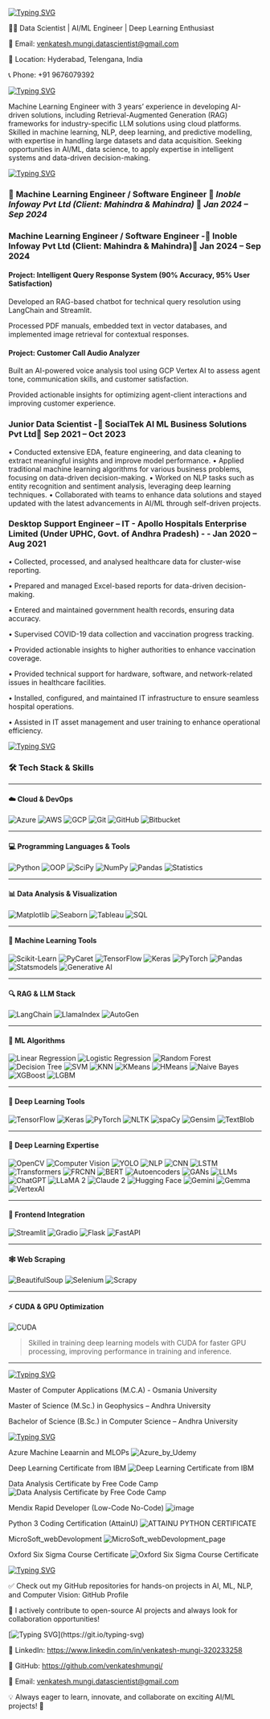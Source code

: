 [![Typing SVG](https://readme-typing-svg.demolab.com?font=Segoe+UI+Black&weight=50&pause=1000&color=393782&width=435&lines=%F0%9F%94%A5Hi+there!+I'm+Venkatesh+Mungi)](https://git.io/typing-svg)

👨‍💻 Data Scientist | AI/ML Engineer | Deep Learning Enthusiast

📧 Email: venkatesh.mungi.datascientist@gmail.com

📍 Location: Hyderabad, Telengana, India

📞 Phone: +91 9676079392

[![Typing SVG](https://readme-typing-svg.demolab.com?font=Segoe+UI+Black&weight=50&pause=1000&color=393782&width=435&lines=%F0%9F%9A%80+About+Me)](https://git.io/typing-svg)

Machine Learning Engineer with 3 years’ experience in developing AI-driven solutions, including Retrieval-Augmented Generation (RAG) frameworks for industry-specific LLM solutions using cloud platforms. Skilled in machine learning, NLP, deep learning, and predictive modelling, with expertise in handling large datasets and data acquisition. Seeking opportunities in AI/ML, data science, to apply expertise in intelligent systems and data-driven decision-making.

[![Typing SVG](https://readme-typing-svg.demolab.com?font=Segoe+UI+Black&weight=50&pause=1000&color=393782&width=435&lines=%F0%9F%92%BC+Work+Experience)](https://git.io/typing-svg)

### 🧠 **Machine Learning Engineer / Software Engineer**  📍 *Inoble Infoway Pvt Ltd (Client: Mahindra & Mahindra)*  📅 *Jan 2024 – Sep 2024*

### Machine Learning Engineer / Software Engineer  -📌 Inoble Infoway Pvt Ltd (Client: Mahindra & Mahindra)📆 Jan 2024 – Sep 2024

#### Project: Intelligent Query Response System (90% Accuracy, 95% User Satisfaction)

Developed an RAG-based chatbot for technical query resolution using LangChain and Streamlit.

Processed PDF manuals, embedded text in vector databases, and implemented image retrieval for contextual responses.

#### Project: Customer Call Audio Analyzer

Built an AI-powered voice analysis tool using GCP Vertex AI to assess agent tone, communication skills, and customer satisfaction.

Provided actionable insights for optimizing agent-client interactions and improving customer experience.

### Junior Data Scientist -📌 SocialTek AI ML Business Solutions Pvt Ltd📆 Sep 2021 – Oct 2023
•	Conducted extensive EDA, feature engineering, and data cleaning to extract meaningful insights and improve model performance.
•	Applied traditional machine learning algorithms for various business problems, focusing on data-driven decision-making.
•	Worked on NLP tasks such as entity recognition and sentiment analysis, leveraging deep learning techniques.
•	Collaborated with teams to enhance data solutions and stayed updated with the latest advancements in AI/ML through self-driven projects.

### Desktop Support Engineer – IT - Apollo Hospitals Enterprise Limited (Under UPHC, Govt. of Andhra Pradesh) - - Jan 2020 – Aug 2021

•	Collected, processed, and analysed healthcare data for cluster-wise reporting. 

•	Prepared and managed Excel-based reports for data-driven decision-making. 

•	Entered and maintained government health records, ensuring data accuracy. 

•	Supervised COVID-19 data collection and vaccination progress tracking. 

•	Provided actionable insights to higher authorities to enhance vaccination coverage.

•	Provided technical support for hardware, software, and network-related issues in healthcare facilities. 

•	Installed, configured, and maintained IT infrastructure to ensure seamless hospital operations.

•	Assisted in IT asset management and user training to enhance operational efficiency.


[![Typing SVG](https://readme-typing-svg.demolab.com?font=Segoe+UI+Black&weight=50&pause=1000&color=393782&width=435&lines=%F0%9F%9B%A0%EF%B8%8F+Technical+Skills)](https://git.io/typing-svg)

### 🛠️ Tech Stack & Skills

---

#### ☁️ Cloud & DevOps  
![Azure](https://img.shields.io/badge/Azure-0078D4?style=flat&logo=microsoftazure&logoColor=white)
![AWS](https://img.shields.io/badge/AWS-232F3E?style=flat&logo=amazonaws)
![GCP](https://img.shields.io/badge/GCP-4285F4?style=flat&logo=googlecloud)
![Git](https://img.shields.io/badge/Git-F05032?style=flat&logo=git)
![GitHub](https://img.shields.io/badge/GitHub-181717?style=flat&logo=github)
![Bitbucket](https://img.shields.io/badge/Bitbucket-0052CC?style=flat&logo=bitbucket)

---

#### 💻 Programming Languages & Tools  
![Python](https://img.shields.io/badge/Python-3776AB?style=flat&logo=python)
![OOP](https://img.shields.io/badge/OOPs-4B8BBE?style=flat)
![SciPy](https://img.shields.io/badge/SciPy-8CAAE6?style=flat&logo=scipy)
![NumPy](https://img.shields.io/badge/NumPy-013243?style=flat&logo=numpy)
![Pandas](https://img.shields.io/badge/Pandas-150458?style=flat&logo=pandas)
![Statistics](https://img.shields.io/badge/Statistics-006400?style=flat)

---

#### 📊 Data Analysis & Visualization  
![Matplotlib](https://img.shields.io/badge/Matplotlib-11557C?style=flat&logo=plotly)
![Seaborn](https://img.shields.io/badge/Seaborn-4C8CBF?style=flat)
![Tableau](https://img.shields.io/badge/Tableau-E97627?style=flat&logo=tableau)
![SQL](https://img.shields.io/badge/SQL-003B57?style=flat&logo=postgresql)

---

#### 🤖 Machine Learning Tools  
![Scikit-Learn](https://img.shields.io/badge/Scikit--Learn-F7931E?style=flat&logo=scikitlearn)
![PyCaret](https://img.shields.io/badge/PyCaret-0C2340?style=flat)
![TensorFlow](https://img.shields.io/badge/TensorFlow-FF6F00?style=flat&logo=tensorflow)
![Keras](https://img.shields.io/badge/Keras-D00000?style=flat&logo=keras)
![PyTorch](https://img.shields.io/badge/PyTorch-EE4C2C?style=flat&logo=pytorch)
![Pandas](https://img.shields.io/badge/Pandas-150458?style=flat&logo=pandas)
![Statsmodels](https://img.shields.io/badge/Statsmodels-003B57?style=flat)
![Generative AI](https://img.shields.io/badge/GenerativeAI-brightgreen?style=flat)

---

#### 🔍 RAG & LLM Stack  
![LangChain](https://img.shields.io/badge/LangChain-000000?style=flat)
![LlamaIndex](https://img.shields.io/badge/LlamaIndex-ff69b4?style=flat)
![AutoGen](https://img.shields.io/badge/AutoGen-orange?style=flat)

---

#### 🧠 ML Algorithms  
![Linear Regression](https://img.shields.io/badge/Linear_Regression-blue)
![Logistic Regression](https://img.shields.io/badge/Logistic_Regression-blue)
![Random Forest](https://img.shields.io/badge/Random_Forest-green)
![Decision Tree](https://img.shields.io/badge/Decision_Tree-green)
![SVM](https://img.shields.io/badge/SVM-darkblue)
![KNN](https://img.shields.io/badge/KNN-cyan)
![KMeans](https://img.shields.io/badge/K--Means-purple)
![HMeans](https://img.shields.io/badge/H--Means-purple)
![Naive Bayes](https://img.shields.io/badge/Naive_Bayes-yellowgreen)
![XGBoost](https://img.shields.io/badge/XGBoost-orange?logo=xgboost)
![LGBM](https://img.shields.io/badge/LGBM-lightgrey)

---

#### 🧠 Deep Learning Tools  
![TensorFlow](https://img.shields.io/badge/TensorFlow-FF6F00?style=flat&logo=tensorflow)
![Keras](https://img.shields.io/badge/Keras-D00000?style=flat&logo=keras)
![PyTorch](https://img.shields.io/badge/PyTorch-EE4C2C?style=flat&logo=pytorch)
![NLTK](https://img.shields.io/badge/NLTK-9B59B6?style=flat)
![spaCy](https://img.shields.io/badge/spaCy-09A3D5?style=flat)
![Gensim](https://img.shields.io/badge/Gensim-2D3E50?style=flat)
![TextBlob](https://img.shields.io/badge/TextBlob-FF69B4?style=flat)

---

#### 🧬 Deep Learning Expertise  
![OpenCV](https://img.shields.io/badge/OpenCV-5C3EE8?style=flat&logo=opencv)
![Computer Vision](https://img.shields.io/badge/Computer_Vision-0078D4?style=flat)
![YOLO](https://img.shields.io/badge/YOLO-black?style=flat)
![NLP](https://img.shields.io/badge/NLP-blueviolet?style=flat)
![CNN](https://img.shields.io/badge/CNN-FF1493)
![LSTM](https://img.shields.io/badge/LSTM-483D8B)
![Transformers](https://img.shields.io/badge/Transformers-FF4500)
![FRCNN](https://img.shields.io/badge/FRCNN-red)
![BERT](https://img.shields.io/badge/BERT-0066CC)
![Autoencoders](https://img.shields.io/badge/Autoencoders-green)
![GANs](https://img.shields.io/badge/GANs-8A2BE2)
![LLMs](https://img.shields.io/badge/LLMs-purple)
![ChatGPT](https://img.shields.io/badge/ChatGPT-00A67E?logo=openai)
![LLaMA 2](https://img.shields.io/badge/LLaMA2-grey)
![Claude 2](https://img.shields.io/badge/Claude2-lightblue)
![Hugging Face](https://img.shields.io/badge/HuggingFace-FFD21F?logo=huggingface)
![Gemini](https://img.shields.io/badge/Gemini-4285F4?logo=google)
![Gemma](https://img.shields.io/badge/Gemma-34A853?logo=google)
![VertexAI](https://img.shields.io/badge/VertexAI-FF6F00)

---

#### 🧩 Frontend Integration  
![Streamlit](https://img.shields.io/badge/Streamlit-FF4B4B?style=flat&logo=streamlit)
![Gradio](https://img.shields.io/badge/Gradio-000000?style=flat)
![Flask](https://img.shields.io/badge/Flask-000000?style=flat&logo=flask)
![FastAPI](https://img.shields.io/badge/FastAPI-009688?style=flat&logo=fastapi)

---

#### 🕸️ Web Scraping  
![BeautifulSoup](https://img.shields.io/badge/BeautifulSoup-4B8BBE?style=flat)
![Selenium](https://img.shields.io/badge/Selenium-43B02A?style=flat&logo=selenium)
![Scrapy](https://img.shields.io/badge/Scrapy-black?style=flat)

---

#### ⚡ CUDA & GPU Optimization  
![CUDA](https://img.shields.io/badge/CUDA-76B900?style=flat&logo=nvidia)
> Skilled in training deep learning models with CUDA for faster GPU processing, improving performance in training and inference.

---


[![Typing SVG](https://readme-typing-svg.demolab.com?font=Segoe+UI+Black&weight=50&pause=1000&color=393782&width=435&lines=%F0%9F%8E%93+Education)](https://git.io/typing-svg)

Master of Computer Applications (M.C.A) - Osmania University

Master of Science (M.Sc.) in Geophysics – Andhra University

Bachelor of Science (B.Sc.) in Computer Science – Andhra University

[![Typing SVG](https://readme-typing-svg.demolab.com?font=Segoe+UI+Black&weight=50&pause=1000&color=393782&width=435&lines=%F0%9F%8F%86+Certifications)](https://git.io/typing-svg)

Azure Machine Leaarnin and MLOPs 
![Azure_by_Udemy](https://github.com/user-attachments/assets/3ef9998e-ed0c-4d58-8d3d-f71e0f852580)

Deep Learning Certificate from IBM
![Deep Learning Certificate from IBM](https://github.com/user-attachments/assets/64557105-f83a-46eb-a5ae-7c64b0f2fd73)

Data Analysis Certificate by Free Code Camp
![Data Analysis Certificate by Free Code Camp](https://github.com/user-attachments/assets/9baf8918-3b16-4f15-b32e-5cccde7d5571)

Mendix Rapid Developer (Low-Code No-Code)
![image](https://github.com/user-attachments/assets/451aa480-35db-41e2-8217-3483da77b544)

Python 3 Coding Certification (AttainU)
![ATTAINU PYTHON CERTIFICATE](https://github.com/user-attachments/assets/6afcf1b6-2617-456a-b709-1d6ea8e04a6d)

MicroSoft_webDevolopment
![MicroSoft_webDevolopment_page](https://github.com/user-attachments/assets/804b195e-40e2-4476-8a53-4e632a024af7)

Oxford Six Sigma Course Certificate
![Oxford Six Sigma Course Certificate](https://github.com/user-attachments/assets/cb445e0a-5e51-4340-9e14-a3a35d316a73)


[![Typing SVG](https://readme-typing-svg.demolab.com?font=Segoe+UI+Black&weight=50&pause=1000&color=393782&width=435&lines=%F0%9F%93%8C+Open-Source+Contributions+%26+Projects)](https://git.io/typing-svg)

✅ Check out my GitHub repositories for hands-on projects in AI, ML, NLP, and Computer Vision: GitHub Profile

🔗 I actively contribute to open-source AI projects and always look for collaboration opportunities!

[![Typing SVG](https://readme-typing-svg.demolab.com?font=Segoe+UI+Black&weight=50&pause=1000&color=393782&width=435&lines=%F0%9F%93%AB+Let's+Connect!)](https://git.io/typing-svg)

🔹 LinkedIn: https://www.linkedin.com/in/venkatesh-mungi-320233258  

🔹 GitHub: https://github.com/venkateshmungi/

📧 Email: venkatesh.mungi.datascientist@gmail.com

💡 Always eager to learn, innovate, and collaborate on exciting AI/ML projects! 🚀

